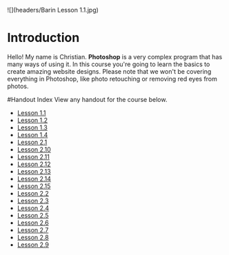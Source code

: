 ![](headers/Barin Lesson 1.1.jpg)
# Introduction

Hello! My name is Christian. **Photoshop** is a very complex program that has many ways of using it. In this course you're going to learn the basics to create amazing website designs. Please note that we won't be covering everything in Photoshop, like photo retouching or removing red eyes from photos.

#Handout Index
View any handout for the course below.

* [Lesson 1.1](Introduction_to_Photoshop_handouts/1-1.md)
* [Lesson 1.2](Introduction_to_Photoshop_handouts/1-2.md)
* [Lesson 1.3](Introduction_to_Photoshop_handouts/1-3.md)
* [Lesson 1.4](Introduction_to_Photoshop_handouts/1-4.md)
* [Lesson 2.1](Introduction_to_Photoshop_handouts/2-1.md)
* [Lesson 2.10](Introduction_to_Photoshop_handouts/2-10.md)
* [Lesson 2.11](Introduction_to_Photoshop_handouts/2-11.md)
* [Lesson 2.12](Introduction_to_Photoshop_handouts/2-12.md)
* [Lesson 2.13](Introduction_to_Photoshop_handouts/2-13.md)
* [Lesson 2.14](Introduction_to_Photoshop_handouts/2-14.md)
* [Lesson 2.15](Introduction_to_Photoshop_handouts/2-15.md)
* [Lesson 2.2](Introduction_to_Photoshop_handouts/2-2.md)
* [Lesson 2.3](Introduction_to_Photoshop_handouts/2-3.md)
* [Lesson 2.4](Introduction_to_Photoshop_handouts/2-4.md)
* [Lesson 2.5](Introduction_to_Photoshop_handouts/2-5.md)
* [Lesson 2.6](Introduction_to_Photoshop_handouts/2-6.md)
* [Lesson 2.7](Introduction_to_Photoshop_handouts/2-7.md)
* [Lesson 2.8](Introduction_to_Photoshop_handouts/2-8.md)
* [Lesson 2.9](Introduction_to_Photoshop_handouts/2-9.md)
